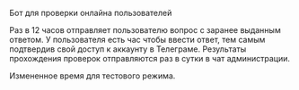 Бот для проверки онлайна пользователей

Раз в 12 часов отправляет пользователю вопрос с заранее выданным ответом. У пользователя есть час чтобы ввести ответ, тем самым подтвердив свой доступ к аккаунту в Телеграме. Результаты прохождения проверок отправляются раз в сутки в чат администрации.

Измененное время для тестового режима.

